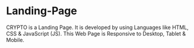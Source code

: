 # Landing-Page
CRYPTO is a Landing Page. It is developed by using Languages like HTML, CSS &amp; JavaScript (JS). This Web Page is Responsive to Desktop, Tablet &amp; Mobile.
